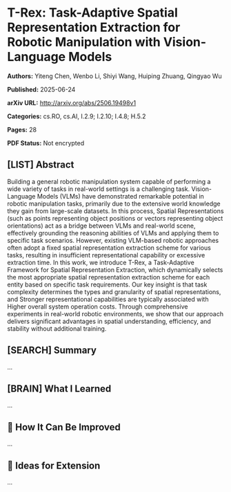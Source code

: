# T-Rex: Task-Adaptive Spatial Representation Extraction for Robotic Manipulation with Vision-Language Models

**Authors:** Yiteng Chen, Wenbo Li, Shiyi Wang, Huiping Zhuang, Qingyao Wu

**Published:** 2025-06-24

**arXiv URL:** http://arxiv.org/abs/2506.19498v1

**Categories:** cs.RO, cs.AI, I.2.9; I.2.10; I.4.8; H.5.2

**Pages:** 28

**PDF Status:** Not encrypted

## [LIST] Abstract

Building a general robotic manipulation system capable of performing a wide
variety of tasks in real-world settings is a challenging task. Vision-Language
Models (VLMs) have demonstrated remarkable potential in robotic manipulation
tasks, primarily due to the extensive world knowledge they gain from
large-scale datasets. In this process, Spatial Representations (such as points
representing object positions or vectors representing object orientations) act
as a bridge between VLMs and real-world scene, effectively grounding the
reasoning abilities of VLMs and applying them to specific task scenarios.
However, existing VLM-based robotic approaches often adopt a fixed spatial
representation extraction scheme for various tasks, resulting in insufficient
representational capability or excessive extraction time. In this work, we
introduce T-Rex, a Task-Adaptive Framework for Spatial Representation
Extraction, which dynamically selects the most appropriate spatial
representation extraction scheme for each entity based on specific task
requirements. Our key insight is that task complexity determines the types and
granularity of spatial representations, and Stronger representational
capabilities are typically associated with Higher overall system operation
costs. Through comprehensive experiments in real-world robotic environments, we
show that our approach delivers significant advantages in spatial
understanding, efficiency, and stability without additional training.

## [SEARCH] Summary

...

## [BRAIN] What I Learned

...

## 🔬 How It Can Be Improved

...

## 🧪 Ideas for Extension

...

